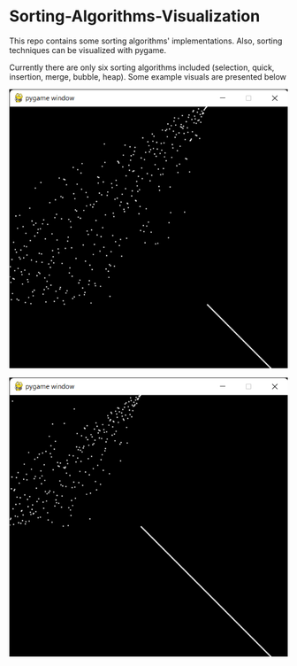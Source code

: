# Sorting-Algorithms-Visualization
This repo contains some sorting algorithms' implementations. Also, sorting techniques can be visualized with pygame.

Currently there are only six sorting algorithms included (selection, quick, insertion, merge, bubble, heap).
Some example visuals are presented below

![alt text](https://github.com/HamzaSahinn/Sorting-Algorithms-Visualization/blob/main/images/heap_sort_1.png)

![alt text](https://github.com/HamzaSahinn/Sorting-Algorithms-Visualization/blob/main/images/heap_sort_2.png)
